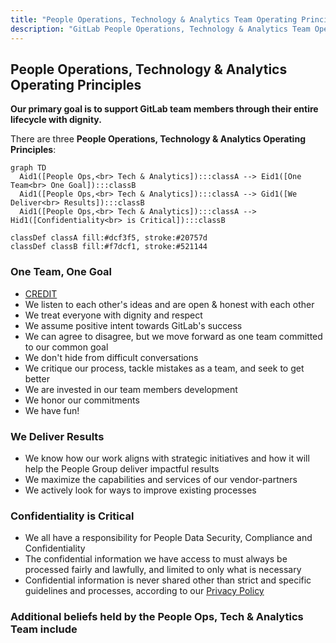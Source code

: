 ```yaml
---
title: "People Operations, Technology & Analytics Team Operating Principles"
description: "GitLab People Operations, Technology & Analytics Team Operating Principles Handbook"
---
```


## People Operations, Technology & Analytics Operating Principles

**Our primary goal is to support GitLab team members through their entire lifecycle with dignity.**

There are three **People Operations, Technology & Analytics Operating Principles**:

```mermaid
graph TD
  Aid1([People Ops,<br> Tech & Analytics]):::classA --> Eid1([One Team<br> One Goal]):::classB
  Aid1([People Ops,<br> Tech & Analytics]):::classA --> Gid1([We Deliver<br> Results]):::classB
  Aid1([People Ops,<br> Tech & Analytics]):::classA --> Hid1([Confidentiality<br> is Critical]):::classB

classDef classA fill:#dcf3f5, stroke:#20757d
classDef classB fill:#f7dcf1, stroke:#521144
```

### One Team, One Goal

- [CREDIT](/handbook/values/#credit)
- We listen to each other's ideas and are open & honest with each other
- We treat everyone with dignity and respect
- We assume positive intent towards GitLab's success
- We can agree to disagree, but we move forward as one team committed to our common goal
- We don't hide from difficult conversations
- We critique our process, tackle mistakes as a team, and seek to get better
- We are invested in our team members development
- We honor our commitments
- We have fun!

### We Deliver Results

- We know how our work aligns with strategic initiatives and how it will help the People Group deliver impactful results
- We maximize the capabilities and services of our vendor-partners
- We actively look for ways to improve existing processes

### Confidentiality is Critical

- We all have a responsibility for People Data Security, Compliance and Confidentiality
- The confidential information we have access to must always be processed fairly and lawfully, and limited to only what is necessary
- Confidential information is never shared other than strict and specific guidelines and processes, according to our [Privacy Policy](/handbook/legal/privacy/employee-privacy-policy/)

### Additional beliefs held by the People Ops, Tech & Analytics Team include
